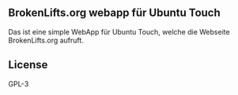 BrokenLifts.org webapp für Ubuntu Touch 
-----------------------------------------

Das ist eine simple WebApp für Ubuntu Touch, welche die Webseite BrokenLifts.org aufruft. 


License
-------
GPL-3
